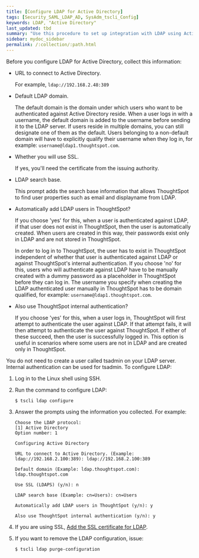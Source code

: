 ```yaml
---
title: [Configure LDAP for Active Directory]
tags: [Security_SAML_LDAP_AD, SysAdm_tscli_Config]
keywords: LDAP, "Active Directory"
last_updated: tbd
summary: "Use this procedure to set up integration with LDAP using Active Directory."
sidebar: mydoc_sidebar
permalink: /:collection/:path.html
---
```

Before you configure LDAP for Active Directory, collect this information:

-   URL to connect to Active Directory.

    For example, `ldap://192.168.2.48:389`

-   Default LDAP domain.

    The default domain is the domain under which users who want to be authenticated against Active Directory reside. When a user logs in with a username, the default domain is added to the username before sending it to the LDAP server. If users reside in multiple domains, you can still designate one of them as the default. Users belonging to a non-default domain will have to explicitly qualify their username when they log in, for example: `username@ldap1.thoughtspot.com`.

-   Whether you will use SSL.

    If yes, you'll need the certificate from the issuing authority.

-   LDAP search base.

    This prompt adds the search base information that allows ThoughtSpot to find user properties such as email and displayname from LDAP.

-   Automatically add LDAP users in ThoughtSpot?

    If you choose 'yes' for this, when a user is authenticated against LDAP, if that user does not exist in ThoughtSpot, then the user is automatically created. When users are created in this way, their passwords exist only in LDAP and are not stored in ThoughtSpot.

    In order to log in to ThoughtSpot, the user has to exist in ThoughtSpot independent of whether that user is authenticated against LDAP or against ThoughtSpot's internal authentication. If you choose 'no' for this, users who will authenticate against LDAP have to be manually created with a dummy password as a placeholder in ThoughtSpot before they can log in. The username you specify when creating the LDAP authenticated user manually in ThoughtSpot has to be domain qualified, for example: `username@ldap1.thoughtspot.com`.

-   Also use ThoughtSpot internal authentication?

    If you choose 'yes' for this, when a user logs in, ThoughtSpot will first attempt to authenticate the user against LDAP. If that attempt fails, it will then attempt to authenticate the user against ThoughtSpot. If either of these succeed, then the user is successfully logged in. This option is useful in scenarios where some users are not in LDAP and are created only in ThoughtSpot.


You do not need to create a user called tsadmin on your LDAP server. Internal authentication can be used for tsadmin. To configure LDAP:

1. Log in to the Linux shell using SSH.
2. Run the command to configure LDAP:

    ```
    $ tscli ldap configure
    ```

3. Answer the prompts using the information you collected. For example:

    ```
    Choose the LDAP protocol:
    [1] Active Directory
    Option number: 1

    Configuring Active Directory

    URL to connect to Active Directory. (Example: ldap://192.168.2.100:389): ldap://192.168.2.100:389

    Default domain (Example: ldap.thoughtspot.com): ldap.thoughtspot.com

    Use SSL (LDAPS) (y/n): n

    LDAP search base (Example: cn=Users): cn=Users

    Automatically add LDAP users in ThoughtSpot (y/n): y

    Also use ThoughtSpot internal authentication (y/n): y
    ```

4. If you are using SSL, [Add the SSL certificate for LDAP](add_SSL_for_LDAP.html#).
5. If you want to remove the LDAP configuration, issue:

    ```
    $ tscli ldap purge-configuration
    ```
